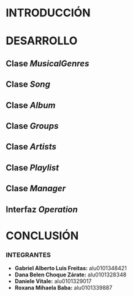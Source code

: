 <br>

# INTRODUCCIÓN 



# DESARROLLO


## Clase **_MusicalGenres_**


## Clase **_Song_**


## Clase **_Album_**


## Clase **_Groups_**


## Clase **_Artists_**


## Clase **_Playlist_**


## Clase **_Manager_**


## Interfaz **_Operation_**



# CONCLUSIÓN




### INTEGRANTES

- **Gabriel Alberto Luis Freitas:** alu0101348421
- **Dana Belen Choque Zárate:** alu0101328348
- **Daniele Vitale:** alu0101329017
- **Roxana Mihaela Baba:** alu0101339887
